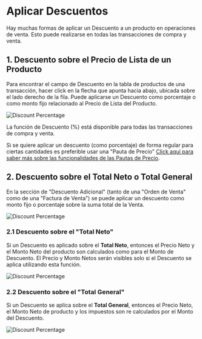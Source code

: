 <!-- add-breadcrumbs -->
# Aplicar Descuentos

Hay muchas formas de aplicar un Descuento a un producto en operaciones de venta. Esto puede realizarse en todas las transacciones de compra y venta.

## 1. Descuento sobre el Precio de Lista de un Producto 

Para encontrar el campo de Descuento en la tabla de productos de una transacción, hacer click en la flecha que apunta hacia abajo, ubicada sobre el lado derecho de la fila. Puede aplicarse un Descuento como porcentaje o como monto fijo relacionado al Precio de Lista del Producto. 

<img alt="Discount Percentage" class="screenshot" src="{{docs_base_url}}/assets/img/articles/discount-1.png">

La función de Descuento (%) está disponible para todas las transacciones de compra y venta. 

Si se quiere aplicar un descuento (como porcentaje) de forma regular para ciertas cantidades es preferible usar una "Pauta de Precio" [Click aquí para saber más sobre las funcionalidades de las Pautas de Precio](/docs/user/manual/en/accounts/pricing-rule).

## 2. Descuento sobre el Total Neto o Total General

En la sección de "Descuento Adicional" (tanto de una "Orden de Venta" como de una "Factura de Venta") se puede aplicar un descuento como monto fijo o porcentaje sobre la suma total de la Venta. 

<img alt="Discount Percentage" class="screenshot" src="{{docs_base_url}}/assets/img/articles/discount-2.png">

### 2.1 Descuento sobre el "Total Neto"

Si un Descuento es aplicado sobre el **Total Neto**, entonces el Precio Neto y el Monto Neto del producto son calculados como para el Monto de Descuento. El Precio y Monto Netos serán visibles solo si el Descuento se aplica utilizando esta función. 

<img alt="Discount Percentage" class="screenshot" src="{{docs_base_url}}/assets/img/articles/discount-on-net-total.png">

### 2.2 Descuento sobre el "Total General"

Si un Descuento se aplica sobre el **Total General**, entonces el Precio Neto, el Monto Neto de producto y los impuestos son re calculados por el Monto del Descuento. 

<img alt="Discount Percentage" class="screenshot" src="{{docs_base_url}}/assets/img/articles/discount-on-grand-total.png">

<!-- markdown -->
